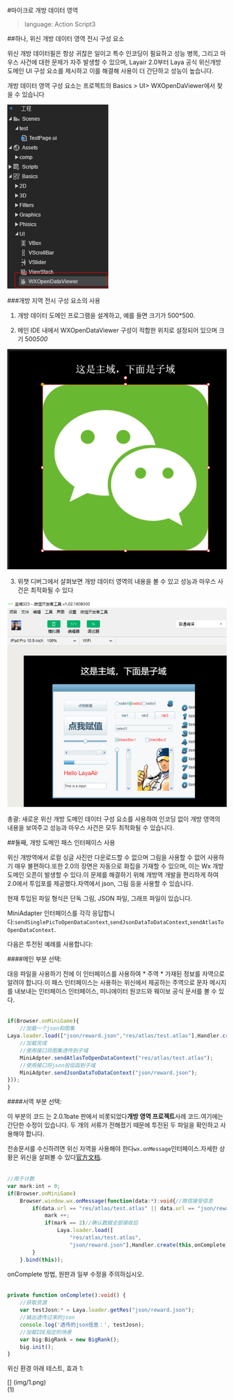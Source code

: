 #마이크로 개방 데이터 영역

> language: Action Script3

##하나, 위신 개방 데이터 영역 전시 구성 요소

위신 개방 데이터필은 항상 귀찮은 일이고 특수 인코딩이 필요하고 성능 병목, 그리고 마우스 사건에 대한 문제가 자주 발생할 수 있으며, Layair 2.0부터 Laya 공식 위신개방 도메인 UI 구성 요소를 제시하고 이를 해결해 사용이 더 간단하고 성능이 높습니다.

개방 데이터 영역 구성 요소는 프로젝트의 Basics > UI> WXOpenDaViewer에서 찾을 수 있습니다

![wx1](img/wx1.png) 







###개방 지역 전시 구성 요소의 사용

1. 개방 데이터 도메인 프로그램을 설계하고, 예를 들면 크기가 500*500.

2. 메인 IDE 내에서 WXOpenDataViewer 구성이 적합한 위치로 설정되어 있으며 크기 500*500*

![wx1](img/wx2.png) 




3. 위챗 디버그에서 살펴보면 개방 데이터 영역의 내용을 볼 수 있고 성능과 마우스 사건은 최적화될 수 있다

![wx1](img/wx3.png) 




총괄: 새로운 위신 개방 도메인 데이터 구성 요소를 사용하여 인코딩 없이 개방 영역의 내용을 보여주고 성능과 마우스 사건은 모두 최적화될 수 있습니다.


##둘째, 개방 도메인 패스 인터페이스 사용

위신 개방역에서 로컬 싱글 사진만 다운로드할 수 없으며 그림을 사용할 수 없어 사용하기 매우 불편하다.또한 2.0의 장면은 자동으로 화집을 가재할 수 있으며, 이는 Wx 개방 도메인 오픈이 발생할 수 있다.이 문제를 해결하기 위해 개방역 개발을 편리하게 하여 2.0에서 투입포를 제공했다.자역에서 json, 그림 등을 사용할 수 있습니다.

현재 투입된 파일 형식은 단독 그림, JSON 파일, 그래프 파일이 있습니다.

MiniAdapter 인터페이스를 각각 응답합니다:`sendSinglePicToOpenDataContext`,`sendJsonDataToDataContext`,`sendAtlasToOpenDataContext`.

다음은 투전된 예례를 사용합니다:

####메인 부분 선택:

대응 파일을 사용하기 전에 이 인터페이스를 사용하여 * 주역 * 가재된 정보를 자역으로 알려야 합니다.이 패스 인터페이스는 사용하는 위신에서 제공하는 주역으로 문자 메시지를 내보내는 인터페이스 인터페이스, 미니에이터 원코드와 웨이보 공식 문서를 볼 수 있다.


```typescript

if(Browser.onMiniGame){
    //加载一个json和图集
Laya.loader.load(["json/reward.json","res/atlas/test.atlas"],Handler.create(this,function(){
    //加载完成
    //使用接口将图集透传到子域
	MiniAdpter.sendAtlasToOpenDataContext("res/atlas/test.atlas");	
    //使用接口将json投促函到子域
    MiniAdpter.sendJsonDataToDataContext("json/reward.json");
}));
}
```


####서역 부분 선택:

이 부분의 코드 는 2.0.1bate 판에서 비롯되었다**개방 영역 프로젝트**사례 코드.여기에는 간단한 수정이 있습니다. 두 개의 서류가 전해졌기 때문에 투전된 두 파일을 확인하고 사용해야 합니다.

전송문서를 수신하려면 위신 자역을 사용해야 한다`wx.onMessage`인터페이스.자세한 상황은 위신을 살펴볼 수 있다[官方文档](https://developers.weixin.qq.com/minigame/dev/api/wx.onMessage.html).


```typescript

//用于计数
var mark:int = 0;
if(Browser.onMiniGame)
    Browser.window.wx.onMessage(function(data:*):void{//微信接受信息
        if(data.url == "res/atlas/test.atlas" || data.url == "json/reward.json"){
        	mark ++;
            if(mark == 2)//确认数据全部接收后
            	Laya.loader.load([
               		"res/atlas/test.atlas",
                	"json/reward.json"],Handler.create(this,onComplete));
        }
	}.bind(this));
```


onComplete 방법, 원판과 일부 수정을 주의하십시오.


```typescript

private function onComplete():void() {
    //获取资源
    var testJosn:* = Laya.loader.getRes("json/reward.json");
    //输出透传过来的json
    console.log('透传的json信息：', testJosn);
    //加载IDE指定的场景
    var big:BigRank = new BigRank();
    big.init();
}
```


위신 환경 아래 테스트, 효과 1:

[] (img/1.png)<br>(1)

